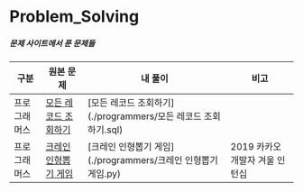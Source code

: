 # Problem_Solving

##### 문제 사이트에서 푼 문제들



| 구분         | 원본 문제                                                    | 내 풀이                                                      | 비고                           |
| ------------ | ------------------------------------------------------------ | ------------------------------------------------------------ | ------------------------------ |
| 프로그래머스 | [모든 레코드 조회하기](https://programmers.co.kr/learn/courses/30/lessons/59034) | [모든 레코드 조회하기](./programmers/모든 레코드 조회하기.sql) |                                |
| 프로그래머스 | [크레인 인형뽑기 게임](https://programmers.co.kr/learn/courses/30/lessons/64061) | [크레인 인형뽑기 게임](./programmers/크레인 인형뽑기 게임.py) | 2019 카카오 개발자 겨울 인턴십 |

